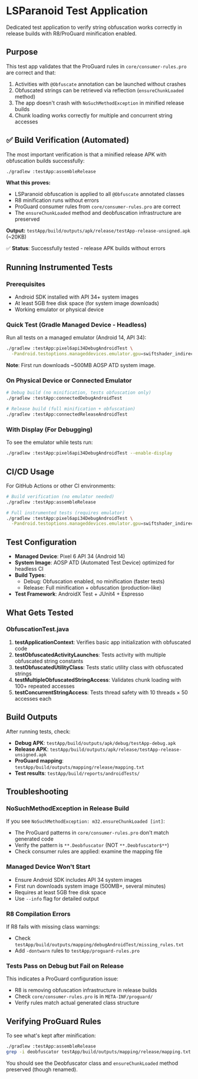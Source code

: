 # LSParanoid Test Application

Dedicated test application to verify string obfuscation works correctly in release builds with R8/ProGuard minification enabled.

## Purpose

This test app validates that the ProGuard rules in `core/consumer-rules.pro` are correct and that:
1. Activities with `@Obfuscate` annotation can be launched without crashes
2. Obfuscated strings can be retrieved via reflection (`ensureChunkLoaded` method)
3. The app doesn't crash with `NoSuchMethodException` in minified release builds
4. Chunk loading works correctly for multiple and concurrent string accesses

## ✅ Build Verification (Automated)

The most important verification is that a minified release APK with obfuscation builds successfully:

```bash
./gradlew :testApp:assembleRelease
```

**What this proves:**
- LSParanoid obfuscation is applied to all `@Obfuscate` annotated classes
- R8 minification runs without errors
- ProGuard consumer rules from `core/consumer-rules.pro` are correct
- The `ensureChunkLoaded` method and deobfuscation infrastructure are preserved

**Output:** `testApp/build/outputs/apk/release/testApp-release-unsigned.apk` (~20KB)

✅ **Status**: Successfully tested - release APK builds without errors

## Running Instrumented Tests

### Prerequisites

- Android SDK installed with API 34+ system images
- At least 5GB free disk space (for system image downloads)
- Working emulator or physical device

### Quick Test (Gradle Managed Device - Headless)

Run all tests on a managed emulator (Android 14, API 34):

```bash
./gradlew :testApp:pixel6api34DebugAndroidTest \
  -Pandroid.testoptions.manageddevices.emulator.gpu=swiftshader_indirect
```

**Note**: First run downloads ~500MB AOSP ATD system image.

### On Physical Device or Connected Emulator

```bash
# Debug build (no minification, tests obfuscation only)
./gradlew :testApp:connectedDebugAndroidTest

# Release build (full minification + obfuscation)
./gradlew :testApp:connectedReleaseAndroidTest
```

### With Display (For Debugging)

To see the emulator while tests run:

```bash
./gradlew :testApp:pixel6api34DebugAndroidTest --enable-display
```

## CI/CD Usage

For GitHub Actions or other CI environments:

```bash
# Build verification (no emulator needed)
./gradlew :testApp:assembleRelease

# Full instrumented tests (requires emulator)
./gradlew :testApp:pixel6api34DebugAndroidTest \
  -Pandroid.testoptions.manageddevices.emulator.gpu=swiftshader_indirect
```

## Test Configuration

- **Managed Device**: Pixel 6 API 34 (Android 14)
- **System Image**: AOSP ATD (Automated Test Device) optimized for headless CI
- **Build Types**:
  - Debug: Obfuscation enabled, no minification (faster tests)
  - Release: Full minification + obfuscation (production-like)
- **Test Framework**: AndroidX Test + JUnit4 + Espresso

## What Gets Tested

### ObfuscationTest.java

1. **testApplicationContext**: Verifies basic app initialization with obfuscated code
2. **testObfuscatedActivityLaunches**: Tests activity with multiple obfuscated string constants
3. **testObfuscatedUtilityClass**: Tests static utility class with obfuscated strings
4. **testMultipleObfuscatedStringAccess**: Validates chunk loading with 100+ repeated accesses
5. **testConcurrentStringAccess**: Tests thread safety with 10 threads × 50 accesses each

## Build Outputs

After running tests, check:
- **Debug APK**: `testApp/build/outputs/apk/debug/testApp-debug.apk`
- **Release APK**: `testApp/build/outputs/apk/release/testApp-release-unsigned.apk`
- **ProGuard mapping**: `testApp/build/outputs/mapping/release/mapping.txt`
- **Test results**: `testApp/build/reports/androidTests/`

## Troubleshooting

### NoSuchMethodException in Release Build

If you see `NoSuchMethodException: m32.ensureChunkLoaded [int]`:
- The ProGuard patterns in `core/consumer-rules.pro` don't match generated code
- Verify the pattern is `**.Deobfuscator` (NOT `**.Deobfuscator$**`)
- Check consumer rules are applied: examine the mapping file

### Managed Device Won't Start

- Ensure Android SDK includes API 34 system images
- First run downloads system image (500MB+, several minutes)
- Requires at least 5GB free disk space
- Use `--info` flag for detailed output

### R8 Compilation Errors

If R8 fails with missing class warnings:
- Check `testApp/build/outputs/mapping/debugAndroidTest/missing_rules.txt`
- Add `-dontwarn` rules to `testApp/proguard-rules.pro`

### Tests Pass on Debug but Fail on Release

This indicates a ProGuard configuration issue:
- R8 is removing obfuscation infrastructure in release builds
- Check `core/consumer-rules.pro` is in `META-INF/proguard/`
- Verify rules match actual generated class structure

## Verifying ProGuard Rules

To see what's kept after minification:

```bash
./gradlew :testApp:assembleRelease
grep -i deobfuscator testApp/build/outputs/mapping/release/mapping.txt
```

You should see the Deobfuscator class and `ensureChunkLoaded` method preserved (though renamed).
